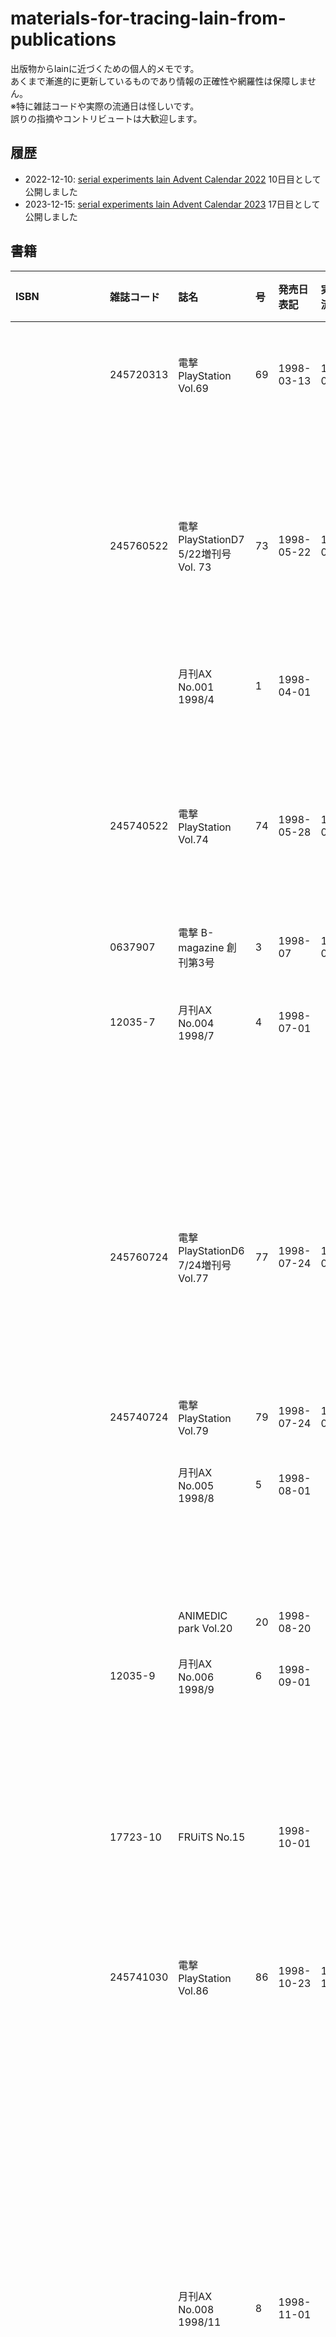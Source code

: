 # materials-for-tracing-lain-from-publications


出版物からlainに近づくための個人的メモです。  
あくまで漸進的に更新しているものであり情報の正確性や網羅性は保障しません。  
※特に雑誌コードや実際の流通日は怪しいです。  
誤りの指摘やコントリビュートは大歓迎します。  

## 履歴
- 2022-12-10: [serial experiments lain Advent Calendar 2022](https://adventar.org/calendars/7355) 10日目として公開しました
- 2023-12-15: [serial experiments lain Advent Calendar 2023](https://adventar.org/calendars/8927) 17日目として公開しました


## 書籍
|ISBN|雑誌コード|誌名|号|発売日表記|実際の流通日|ソース|掲載ページ|掲載内容|
|:---|:---|:---|:---|:---|:---|:---|:---|:---|
||245720313|電撃PlayStation Vol.69|69|1998-03-13|1998-02-25|[書籍ページ](https://www.kadokawa.co.jp/product/199978000205/)||表紙: lain掲載情報<br>目次: lain掲載情報<br>pp. 16-17: pslain企画独占公開||
||245760522|電撃PlayStationD7 5/22増刊号 Vol. 73|73|1998-05-22|1998-04-13|[書籍ページ](https://www.kadokawa.co.jp/product/199978000224/)||表紙: lain掲載情報<br>目次: lain掲載情報<br>pp. 36-37: pslain企画紹介 発売予定(6月) ジャンル(AVG) <br>p. 80: Vol.74のlain掲載情報<br>P. 82: 付録CD内容紹介<br>付録CD: 放映中のpslainCM||
|||月刊AX No.001 1998/4 |1|1998-04-01|||表紙|表紙|
||||||||p.5|目次|
||||||||pp.110-111|「lain」layer:04|
||245740522|電撃PlayStation Vol.74|74|1998-05-28|1998-04-22|[書籍ページ](https://www.kadokawa.co.jp/product/199978000209/)||目次: lain掲載情報<br>pp. 96-97: pslainシステム概要公開 ポスター抽選プレゼント 発売予定(秋) ジャンル(ETC)||
||0637907|電撃 B-magazine 創刊第3号|3|1998-07|1998-06-08|[書籍ページ](https://www.kadokawa.co.jp/product/199978000003/)||表紙: lain掲載情報<br>pp. 10-11: lainアニメ紹介 pslainデザインのイラスト||
||12035-7|月刊AX No.004 1998/7 |4|1998-07-01|||表紙||
||||||||p.5|目次|
||||||||pp.84-85|「lain」layer:03|
||||||||p.139|投稿無法地帯 岩倉玲音投稿イラスト|
||245760724|電撃PlayStationD6 7/24増刊号 Vol.77|77|1998-07-24|1998-06-11|[書籍ページ](https://www.kadokawa.co.jp/product/199978000225/)||表紙: lain掲載情報<br>目次: lain掲載情報<br>pp. 68-69: 付録CD内容紹介 インターフェイス、アニメ、声優の雑誌考察 発売予定(秋) ジャンル(ETC)<br>付録CD: pslainオリジナルムービー||
||245740724|電撃PlayStation Vol.79|79|1998-07-24|1998-07-08|[書籍ページ](https://www.kadokawa.co.jp/product/199978000213/)||pp. 148-149: pslain見開き広告 発売予定(9月)<br>広告索引: パイオニアLDC||
|||月刊AX No.005 1998/8 |5|1998-08-01|||表紙|表紙|
||||||||p.7|目次|
||||||||pp.108-109|「lain」TVアニメ独占情報|
||||||||pp.110-111|「lain」layer:04|
|||ANIMEDIC park Vol.20|20|1998-08-20||||ページ不明: lainアニメ声優インタビュー 声優写真||
||12035-9|月刊AX No.006 1998/9 |6|1998-09-01|||表紙||
||||||||p.3|lainアニメ放送情報|
||||||||p.7|目次|
||||||||pp.23-24|line[lain] of lain[lein]|
||||||||pp.24-25|「lain」layer:05 Distortion|
||17723-10|FRUiTS No.15||1998-10-01|||表紙||
||||||||pp.40-48|INTERVIEW serial experiments lain プロデューサー上田耕行|
||245741030|電撃PlayStation Vol.86|86|1998-10-23|1998-10-07|[書籍ページ](https://www.kadokawa.co.jp/product/199978000218/)|表紙||
||||||||p.9|目次|
||||||||p.176-177|pslainサンプルロム紹介 発売予定(12月12日) ジャンル(ETC)|
||||||||p.212|TGS98'秋出展タイトル パイオニアLDC serial experiments lain|
||||||||p.222|NEW SOFT SCHEDULE 11月発売のソフト serial experiments lain|
|||月刊AX No.008 1998/11 |8|1998-11-01|||表紙|小中千昭インタビュー掲載情報|
||||||||p.2|lain LD, VHS, DVDリリース情報, サウンドトラックリリース情報|
||||||||p.7|目次|
||||||||pp.32-33|layer:13 Ego|
||||||||pp.47-49|KEYWORD COMMENT vol.5 脚本と映像の有機的なつながり 小中千昭インタビュー|
||||||||pp.86-87|最終回特集 The FINAL EPISODE serial experiments lain lainとは何か？についての中村隆太郎、清水香里の言及|
||||||||p.130|AXオススメCSチャンネルガイド 最終話lainについての言及|
||||||||pp.140-141|投稿無法地帯 lain投稿イラスト|
||||||||pp.168-169|AX PHOTOGENIC Vol.7 清水香里インタビュー|
||||||||p.178|SOUND serial experiments lain sound track Cyberia mix リリース情報|
||||||||p.187|VISUAL SOFT lain LD, VHS, DVDリリース情報|
||||||||p.191|lainシナリオ本ブックリリース情報|
||245721113|電撃PlayStation Vol.88|88|1998-11-13|1998-10-21|[書籍ページ](https://www.kadokawa.co.jp/product/199978000219/)|表紙||
||||||||目次|lsin掲載情報|
||||||||p.112|pslain広告 発売予定(11月)|
||||||||p.117|pslainレビュー 発売予定(11月12日) ジャンル(ETC)|
||||||||p.121|lain読者投稿イラスト(ペルソナレイン)|
||||||||p.122|pslain攻略本発売告知(11月12日発売予定)|
||||||||p.213|pslain攻略本発売告知|
||||||||付録|pslainのPlayStationメモリーカード向けシール|
|||HYPERプレイステーション 12月号|59|1998-12-01|1998-11-01|||目次: lain掲載情報<br>p. 59: ハイパーレビュー対象リスト<br>p. 64: pslainレビュー 注目度チェック 発売予定(11月12日) ジャンル(育成シュミレーション)<br>pp. 194-195: pslain開発者インタビュー(上田耕行、中原順志、高橋吏、安倍吉俊) 発売予定(11月12日) ジャンル(サイコストレッチウェア)||
|||月刊AX11月号|8|1998-11-01||||p. 3: アニメlainDVD広告、cyberia mix広告<br>pp. 32-33: 「lain」layer:13 Ego<br>pp. 47-49: 小中千昭インタビュー<br>pp. 86-87: 岸田隆宏イラスト<br>p. 105: pslain紹介 発売予定(11月12日) ジャンル(サイコストレッチウェア)<br>pp. 168-169: 清水香里インタビュー<br>p. 178: Cyberia mix紹介<br>p. 187: アニメlainDVD販売情報<br>p. 191: scenario experiments lain 販売情報||
||262531120|ファミ通 1998年11月20日号||1998-11-20|1998-11-06|[書籍ページ](https://www.kadokawa.co.jp/product/200600001806/)|表紙||
||||||||p.15|pslain広告 発売予定(11月)|
||||||||p.152|新作ゲーム発売スケジュール表 pslain発売予定(11/26)|
||245741127|電撃PlayStation Vol.89|89|1998-11-27|1998-10-11|[書籍ページ](https://www.kadokawa.co.jp/product/199978000220/)||目次: lain掲載情報<br>pp. 90-91: pslainゲーム紹介 発売予定(11/26) ジャンル(ETC)<br>p. 112: lain読者投稿イラスト(岩倉玲音)<br>p. 195: pslain広告 発売予定(11/26)||
|||週間ザ・プレイステーション 1998/11/27||1998-11-27|||表紙|岩倉玲音イラスト|
||||||||p.3|目次|
||||||||pp.92-95|pslain世界観、ゲームシステム、登場人物紹介|
||||||||p.150|カラーイラスト美術館 lain投稿イラスト|
||||||||p.170|プレイステーションソフト発売スケジュール pslain発売日|
|9784073100836||ｓｅｒｉａｌ　ｅｘｐｅｒｉｍｅｎｔｓ　ｌａｉｎ　公式ガイド|||1998-11-26|[書籍ページ](https://www.kadokawa.co.jp/product/199978310083/)|||
|||週間ザ・プレイステーション 1998/12/04||1998-12-04|||表紙||
||||||||p.5|目次|
||||||||p.20|ザ・プレ流PSソフト品評会|
||||||||p.168|プレイステーションソフト発売スケジュール pslain発売日|
||263621211|ファミ通PS 1998年12月11日号||1998-12-11|1998-11-27|[書籍ページ](https://www.kadokawa.co.jp/product/200600001988/)||目次: lain掲載情報<br>p. 38: pslainクロスレビュー<br>p. 44: pslainゲーム紹介 発売日(発売中) ジャンル(シミュレーション)||
|||HYPERプレイステーションRe-mix 12月号|21|1998-12-16||||p. 62: 絶対おススメこの10タイトル!!対象リスト<br>p. 64: pslainレビュー 発売日(発売中) ジャンル(サイコストレッチウェア)||
||245741225|電撃PlayStation Vol.92||1998-12-25|1998-12-09|[書籍ページ](https://www.kadokawa.co.jp/product/199978000222/)||付録: pslainのPlayStationメモリーカード向けシール||
|||visual experiments lain||1999-04-01|1999-04-01||表紙||
|||まんがの森 1999 August No20|20|1999-07-31|||表紙|
||||||||pp.4-7|安倍吉俊 SPECIAL INTERVIEW|
|||yoshitoshi ABe lain illustrations ab# rebuild an omnipresence in wired||2005-09-05|2005-09-05||

